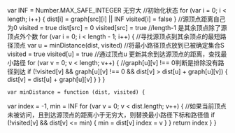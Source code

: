  var INF = Number.MAX_SAFE_INTEGER  无穷大
 //初始化状态
        for (var i = 0; i < length; i++) {
            dist[i] = graph[src][i] || INF
            visited[i] = false
        }
//源顶点距离自己为0 visited = true
dist[src] = 0
visited[src] = true
//length-1 是其余顶点除了源顶点外个数
        for (var i = 0; i < length - 1; i++) {
            //寻找源顶点到其余顶点的最短路径顶点
            var u = minDistance(dist, visited)
            //将最小路径顶点放到已被确定集合S visited = true
            visited[u] = true
            //通过顶点u 更新其余到达源顶点的距离，查找最小路径
            for (var v = 0; v < length; v++) {
                //graph[u][v] !== 0判断是排除没有路径到达
                if (!visited[v] && graph[u][v] !== 0 && dist[v] > dist[u] + graph[u][v]) {
                    dist[v] = dist[u] + graph[u][v]
                }
            }
        }

    var minDistance = function (dist, visited) {
var index = -1, min = INF
for (var v = 0; v < dist.length; v++) {
    //如果当前顶点未被访问，且到达源顶点的距离小于无穷大，则替换最小路径下标和路径值
    if (!visited[v] && dist[v] <= min) {
        min = dist[v]
        index = v
    }
}
        return index
    }
}